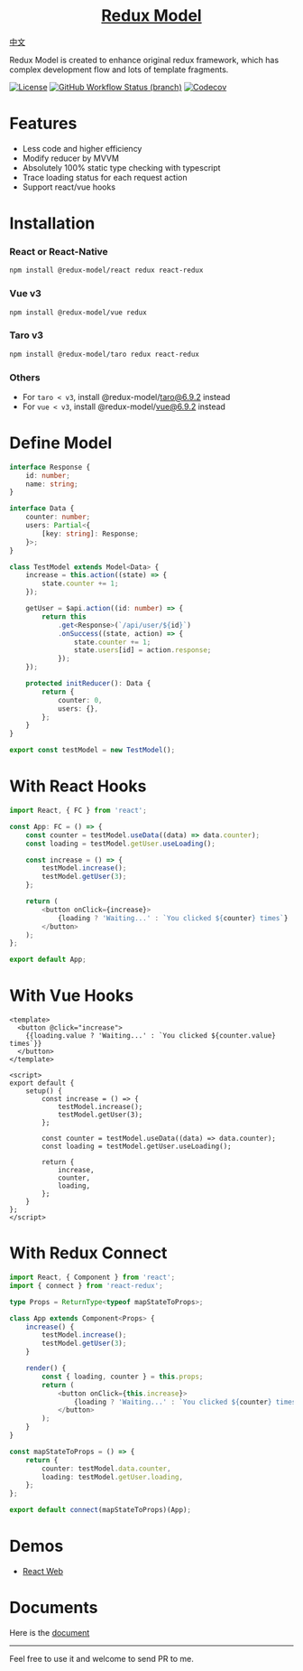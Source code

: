 <h1 align="center">
  <a href="https://redux-model.github.io/redux-model">
    Redux Model
  </a>
</h1>

[中文](./README.md)

Redux Model is created to enhance original redux framework, which has complex development flow and lots of template fragments.


[![License](https://img.shields.io/github/license/redux-model/redux-model)](https://github.com/redux-model/redux-model/blob/master/LICENSE)
[![GitHub Workflow Status (branch)](https://img.shields.io/github/workflow/status/redux-model/redux-model/CI/master)](https://github.com/redux-model/redux-model/actions)
[![Codecov](https://img.shields.io/codecov/c/github/redux-model/redux-model)](https://codecov.io/gh/redux-model/redux-model)


# Features

* Less code and higher efficiency
* Modify reducer by MVVM
* Absolutely 100% static type checking with typescript
* Trace loading status for each request action
* Support react/vue hooks

# Installation

### React or React-Native
```bash
npm install @redux-model/react redux react-redux
```

### Vue v3
```bash
npm install @redux-model/vue redux
```

### Taro v3
```bash
npm install @redux-model/taro redux react-redux
```

### Others
* For `taro < v3`, install @redux-model/taro@6.9.2 instead
* For `vue < v3`, install @redux-model/vue@6.9.2 instead

# Define Model
```typescript
interface Response {
    id: number;
    name: string;
}

interface Data {
    counter: number;
    users: Partial<{
        [key: string]: Response;
    }>;
}

class TestModel extends Model<Data> {
    increase = this.action((state) => {
        state.counter += 1;
    });

    getUser = $api.action((id: number) => {
        return this
            .get<Response>(`/api/user/${id}`)
            .onSuccess((state, action) => {
                state.counter += 1;
                state.users[id] = action.response;
            });
    });

    protected initReducer(): Data {
        return {
            counter: 0,
            users: {},
        };
    }
}

export const testModel = new TestModel();
```

# With React Hooks
```typescript jsx
import React, { FC } from 'react';

const App: FC = () => {
    const counter = testModel.useData((data) => data.counter);
    const loading = testModel.getUser.useLoading();

    const increase = () => {
        testModel.increase();
        testModel.getUser(3);
    };

    return (
        <button onClick={increase}>
            {loading ? 'Waiting...' : `You clicked ${counter} times`}
        </button>
    );
};

export default App;
```

# With Vue Hooks
```vue
<template>
  <button @click="increase">
    {{loading.value ? 'Waiting...' : `You clicked ${counter.value} times`}}
  </button>
</template>

<script>
export default {
    setup() {
        const increase = () => {
            testModel.increase();
            testModel.getUser(3);
        };

        const counter = testModel.useData((data) => data.counter);
        const loading = testModel.getUser.useLoading();

        return {
            increase,
            counter,
            loading,
        };
    }
};
</script>
```

# With Redux Connect
```typescript jsx
import React, { Component } from 'react';
import { connect } from 'react-redux';

type Props = ReturnType<typeof mapStateToProps>;

class App extends Component<Props> {
    increase() {
        testModel.increase();
        testModel.getUser(3);
    }

    render() {
        const { loading, counter } = this.props;
        return (
            <button onClick={this.increase}>
                {loading ? 'Waiting...' : `You clicked ${counter} times`}
            </button>
        );
    }
}

const mapStateToProps = () => {
    return {
        counter: testModel.data.counter,
        loading: testModel.getUser.loading,
    };
};

export default connect(mapStateToProps)(App);
```

# Demos

* [React Web](https://github.com/redux-model/redux-model-web-demo)

# Documents

Here is the [document](https://redux-model.github.io/redux-model)

---------------------

Feel free to use it and welcome to send PR to me.
